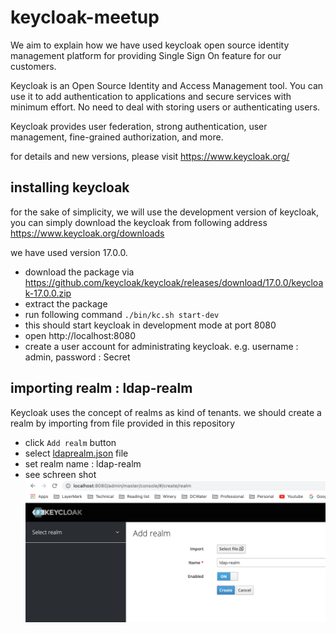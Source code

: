# keycloak-meetup
We aim to explain how we have used keycloak open source identity management platform for providing Single Sign On feature for our customers. 

Keycloak is an Open Source Identity and Access Management tool.
You can use it to add authentication to applications and secure services with minimum effort.
No need to deal with storing users or authenticating users.

Keycloak provides user federation, strong authentication, user management, fine-grained authorization, and more.

for details and new versions, please visit https://www.keycloak.org/

## installing keycloak

for the sake of simplicity, we will use the development version of keycloak, you can simply download the keycloak from following address https://www.keycloak.org/downloads

we have used version 17.0.0. 

+ download the package via https://github.com/keycloak/keycloak/releases/download/17.0.0/keycloak-17.0.0.zip
+ extract the package 
+ run following command ```./bin/kc.sh start-dev```
+ this should start keycloak in development mode at port 8080
+ open http://localhost:8080
+ create a user account for administrating keycloak. e.g. username : admin, password : Secret

## importing realm : ldap-realm
Keycloak uses the concept of realms as kind of tenants. we should create a realm by importing from file provided in this repository 
+ click ```Add realm``` button 
+ select  [ldaprealm.json](ldaprealm.json) file
+ set realm name : ldap-realm
+ see schreen shot![](doc/01_import-realm.png) 

